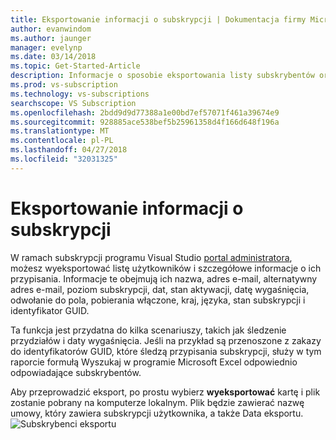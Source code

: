 ```yaml
---
title: Eksportowanie informacji o subskrypcji | Dokumentacja firmy Microsoft
author: evanwindom
ms.author: jaunger
manager: evelynp
ms.date: 03/14/2018
ms.topic: Get-Started-Article
description: Informacje o sposobie eksportowania listy subskrybentów oraz szczegóły dotyczące ich przypisania do subskrypcji.
ms.prod: vs-subscription
ms.technology: vs-subscriptions
searchscope: VS Subscription
ms.openlocfilehash: 2bdd9d9d77388a1e00bd7ef57071f461a39674e9
ms.sourcegitcommit: 928885ace538bef5b25961358d4f166d648f196a
ms.translationtype: MT
ms.contentlocale: pl-PL
ms.lasthandoff: 04/27/2018
ms.locfileid: "32031325"
---
```

# <a name="exporting-subscription-information"></a>Eksportowanie informacji o subskrypcji

W ramach subskrypcji programu Visual Studio [portal administratora](https://manage.visualstudio.com), możesz wyeksportować listę użytkowników i szczegółowe informacje o ich przypisania. Informacje te obejmują ich nazwa, adres e-mail, alternatywny adres e-mail, poziom subskrypcji, dat, stan aktywacji, datę wygaśnięcia, odwołanie do pola, pobierania włączone, kraj, języka, stan subskrypcji i identyfikator GUID. 

Ta funkcja jest przydatna do kilka scenariuszy, takich jak śledzenie przydziałów i daty wygaśnięcia. Jeśli na przykład są przenoszone z zakazy do identyfikatorów GUID, które śledzą przypisania subskrypcji, służy w tym raporcie formułą Wyszukaj w programie Microsoft Excel odpowiednio odpowiadające subskrybentów.  

Aby przeprowadzić eksport, po prostu wybierz **wyeksportować** kartę i plik zostanie pobrany na komputerze lokalnym. Plik będzie zawierać nazwę umowy, który zawiera subskrypcji użytkownika, a także Data eksportu.  
        ![Subskrybenci eksportu](_img\exporting-subscriptions\exporting-subscriptions.png)
